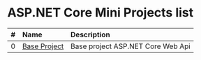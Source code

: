 # <span>ASP.NET</span> Core Mini Projects list

| # | Name | Description |
|---|:---|:---|
| 0 | [Base Project](./0.BaseProject/README.MD) | Base project ASP.NET Core Web Api |
 